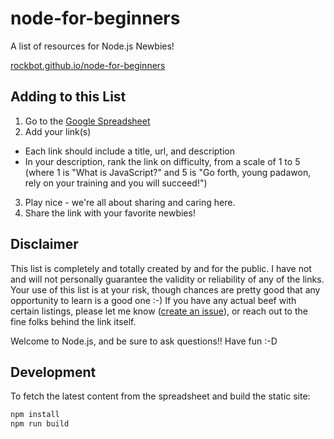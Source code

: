 node-for-beginners
==================

A list of resources for Node.js Newbies!

[rockbot.github.io/node-for-beginners](https://rockbot.github.io/node-for-beginners)

## Adding to this List

1. Go to the [Google Spreadsheet](https://docs.google.com/spreadsheet/ccc?key=0Ai2sCp3HpDyGdDRVZWJmaGItaU5BY0NDWEFfY3cyU1E&usp=sharing)
2. Add your link(s)
  * Each link should include a title, url, and description
  * In your description, rank the link on difficulty, from a scale of 1 to 5 (where 1 is "What is JavaScript?" and 5 is "Go forth, young padawon, rely on your training and you will succeed!")
3. Play nice - we're all about sharing and caring here.
4. Share the link with your favorite newbies!

## Disclaimer

This list is completely and totally created by and for the public. I have
not and will not personally guarantee the validity or reliability of any of
the links. Your use of this list is at your risk, though chances are pretty
good that any opportunity to learn is a good one :-) If you have any actual
beef with certain listings, please let me know ([create an
issue](https://github.com/rockbot/node-for-beginners/issues)), or reach out
to the fine folks behind the link itself.

Welcome to Node.js, and be sure to ask questions!! Have fun :-D

## Development

To fetch the latest content from the spreadsheet and  build the static site:

```sh
npm install
npm run build
```
